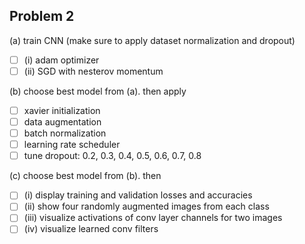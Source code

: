 ## Problem 2

(a) train CNN (make sure to apply dataset normalization and dropout)
- [ ] (i) adam optimizer
- [ ] (ii) SGD with nesterov momentum

(b) choose best model from (a).
then apply
- [ ] xavier initialization
- [ ] data augmentation
- [ ] batch normalization
- [ ] learning rate scheduler
- [ ] tune dropout: 0.2, 0.3, 0.4, 0.5, 0.6, 0.7, 0.8

(c) choose best model from (b).
then

- [ ] (i) display training and validation losses and accuracies
- [ ] (ii) show four randomly augmented images from each class
- [ ] (iii) visualize activations of conv layer channels for two images
- [ ] (iv) visualize learned conv filters
